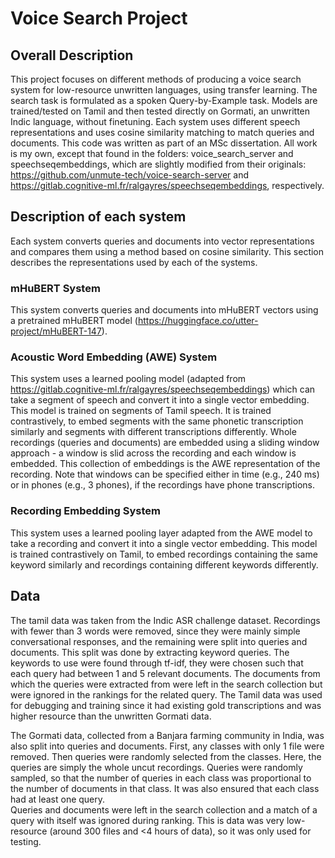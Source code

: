 # Voice Search Project

## Overall Description
This project focuses on different methods of producing a voice search system for low-resource unwritten languages, using transfer learning.
The search task is formulated as a spoken Query-by-Example task.
Models are trained/tested on Tamil and then tested directly on Gormati, an unwritten Indic language, without finetuning.
Each system uses different speech representations and uses cosine similarity matching to match queries and documents.
This code was written as part of an MSc dissertation.
All work is my own, except that found in the folders: voice_search_server and speechseqembeddings, which are slightly modified from their originals: https://github.com/unmute-tech/voice-search-server and https://gitlab.cognitive-ml.fr/ralgayres/speechseqembeddings, respectively.

## Description of each system
Each system converts queries and documents into vector representations and compares them using a method based on cosine similarity.
This section describes the representations used by each of the systems.
### mHuBERT System
This system converts queries and documents into mHuBERT vectors using a pretrained mHuBERT model (https://huggingface.co/utter-project/mHuBERT-147).

### Acoustic Word Embedding (AWE) System
This system uses a learned pooling model (adapted from https://gitlab.cognitive-ml.fr/ralgayres/speechseqembeddings) which can take a segment of speech and convert it into a single vector embedding.
This model is trained on segments of Tamil speech. It is trained contrastively, to embed segments with the same phonetic transcription similarly and segments with different transcriptions differently.
Whole recordings (queries and documents) are embedded using a sliding window approach - a window is slid across the recording and each window is embedded.
This collection of embeddings is the AWE representation of the recording.
Note that windows can be specified either in time (e.g., 240 ms) or in phones (e.g., 3 phones), if the recordings have phone transcriptions.

### Recording Embedding System
This system uses a learned pooling layer adapted from the AWE model to take a recording and convert it into a single vector embedding. 
This model is trained contrastively on Tamil, to embed recordings containing the same keyword similarly and recordings containing different keywords differently. 

## Data
The tamil data was taken from the Indic ASR challenge dataset. Recordings with fewer than 3 words were removed, since they were mainly simple conversational responses, and the remaining were split into queries and documents.
This split was done by extracting keyword queries. The keywords to use were found through tf-idf, they were chosen such that each query had between 1 and 5 relevant documents. 
The documents from which the queries were extracted from were left in the search collection but were ignored in the rankings for the related query.
The Tamil data was used for debugging and training since it had existing gold transcriptions and was higher resource than the unwritten Gormati data.

The Gormati data, collected from a Banjara farming community in India, was also split into queries and documents.
First, any classes with only 1 file were removed. Then queries were randomly selected from the classes.
Here, the queries are simply the whole uncut recordings. Queries were randomly sampled, so that the number of queries in each class was proportional to the number of documents in that class.
It was also ensured that each class had at least one query.   
Queries and documents were left in the search collection and a match of a query with itself was ignored during ranking.
This is data was very low-resource (around 300 files and <4 hours of data), so it was only used for testing.